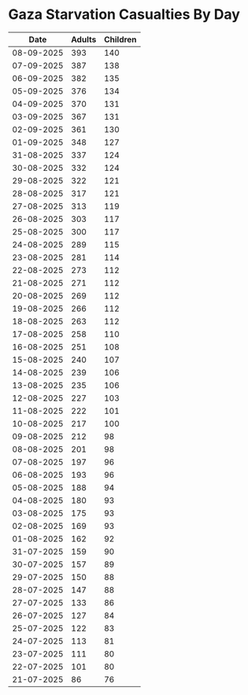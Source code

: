 # Gaza Starvation Casualties By Day

| Date | Adults | Children |
|--|--|--|
| 08-09-2025 | 393 | 140 |
| 07-09-2025 | 387 | 138 |
| 06-09-2025 | 382 | 135 |
| 05-09-2025 | 376 | 134 |
| 04-09-2025 | 370 | 131|
| 03-09-2025 | 367 | 131|
| 02-09-2025 | 361 | 130|
| 01-09-2025 | 348 | 127|
| 31-08-2025 | 337 | 124|
| 30-08-2025 | 332 | 124|
| 29-08-2025 | 322 | 121|
| 28-08-2025 | 317 | 121|
| 27-08-2025 | 313 | 119|
| 26-08-2025 | 303 | 117|
| 25-08-2025 | 300 | 117|
| 24-08-2025 | 289 | 115|
| 23-08-2025 | 281 | 114|
| 22-08-2025 | 273 | 112|
| 21-08-2025 | 271 | 112|
| 20-08-2025 | 269 | 112|
| 19-08-2025 | 266 | 112|
| 18-08-2025 | 263 | 112|
| 17-08-2025 | 258 | 110|
| 16-08-2025 | 251 | 108|
| 15-08-2025 | 240 | 107|
| 14-08-2025 | 239 | 106|
| 13-08-2025 | 235 | 106|
| 12-08-2025 | 227 | 103|
| 11-08-2025 | 222 | 101|
| 10-08-2025 | 217 | 100|
| 09-08-2025 | 212 | 98|
| 08-08-2025 | 201 | 98|
| 07-08-2025 | 197 | 96|
| 06-08-2025 | 193 | 96|
| 05-08-2025 | 188 | 94|
| 04-08-2025 | 180 | 93|
| 03-08-2025 | 175 | 93|
| 02-08-2025 | 169 | 93|
| 01-08-2025 | 162 | 92|
| 31-07-2025 | 159 | 90|
| 30-07-2025 | 157 | 89|
| 29-07-2025 | 150 | 88|
| 28-07-2025 | 147 | 88|
| 27-07-2025 | 133 | 86|
| 26-07-2025 | 127 | 84|
| 25-07-2025 | 122 | 83|
| 24-07-2025 | 113 | 81|
| 23-07-2025 | 111 | 80|
| 22-07-2025 | 101 | 80|
| 21-07-2025 | 86 | 76|
